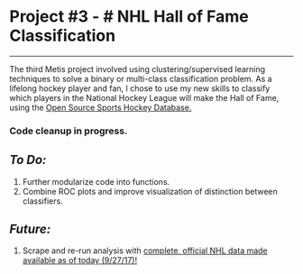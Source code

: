 # Project \#3 - # NHL Hall of Fame Classification #
--------
The third Metis project involved using clustering/supervised learning techniques to solve a binary or multi-class classification problem. As a lifelong hockey player and fan, I chose to use my new skills to classify which players in the National Hockey League will make the Hall of Fame, using the [Open Source Sports Hockey Database.](http://www.opensourcesports.com/hockey/)

### Code cleanup in progress. ###
***To Do:***
------------
1. Further modularize code into functions.
2. Combine ROC plots and improve visualization of distinction between classifiers.

***Future:***
-------------
1. Scrape and re-run analysis with [complete, official NHL data made available as of today (9/27/17)!](https://www.nhl.com/news/nhl-historical-stats-press-release/c-291394420)

